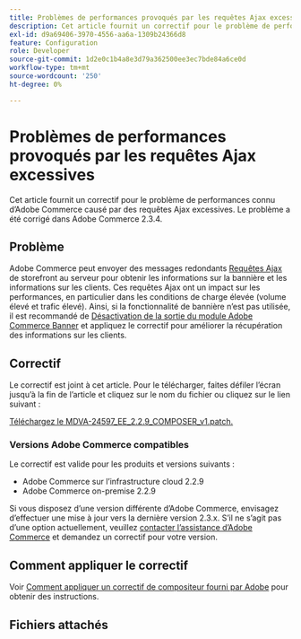 ```yaml
---
title: Problèmes de performances provoqués par les requêtes Ajax excessives
description: Cet article fournit un correctif pour le problème de performances connu d’Adobe Commerce causé par des requêtes Ajax excessives. Le problème a été corrigé dans Adobe Commerce 2.3.4.
exl-id: d9a69406-3970-4556-aa6a-1309b24366d8
feature: Configuration
role: Developer
source-git-commit: 1d2e0c1b4a8e3d79a362500ee3ec7bde84a6ce0d
workflow-type: tm+mt
source-wordcount: '250'
ht-degree: 0%

---
```


# Problèmes de performances provoqués par les requêtes Ajax excessives

Cet article fournit un correctif pour le problème de performances connu d’Adobe Commerce causé par des requêtes Ajax excessives. Le problème a été corrigé dans Adobe Commerce 2.3.4.

## Problème

Adobe Commerce peut envoyer des messages redondants [Requêtes Ajax](/help/troubleshooting/miscellaneous/high-throughput-ajax-requests-cause-poor-performance.md) de storefront au serveur pour obtenir les informations sur la bannière et les informations sur les clients. Ces requêtes Ajax ont un impact sur les performances, en particulier dans les conditions de charge élevée (volume élevé et trafic élevé). Ainsi, si la fonctionnalité de bannière n’est pas utilisée, il est recommandé de [Désactivation de la sortie du module Adobe Commerce Banner](/help/troubleshooting/miscellaneous/disable-magento-banner-output-to-improve-site-performance.md) et appliquez le correctif pour améliorer la récupération des informations sur les clients.

## Correctif

Le correctif est joint à cet article. Pour le télécharger, faites défiler l’écran jusqu’à la fin de l’article et cliquez sur le nom du fichier ou cliquez sur le lien suivant :

[Téléchargez le MDVA-24597\_EE\_2.2.9\_COMPOSER\_v1.patch.](assets/MDVA-24597_EE_2.2.9_COMPOSER_v1.patch.zip)

### Versions Adobe Commerce compatibles

Le correctif est valide pour les produits et versions suivants :

* Adobe Commerce sur l’infrastructure cloud 2.2.9
* Adobe Commerce on-premise 2.2.9

Si vous disposez d’une version différente d’Adobe Commerce, envisagez d’effectuer une mise à jour vers la dernière version 2.3.x. S’il ne s’agit pas d’une option actuellement, veuillez [contacter l’assistance d’Adobe Commerce](/help/help-center-guide/help-center/magento-help-center-user-guide.md#submit-ticket) et demandez un correctif pour votre version.

## Comment appliquer le correctif

Voir [Comment appliquer un correctif de compositeur fourni par Adobe](/help/how-to/general/how-to-apply-a-composer-patch-provided-by-magento.md) pour obtenir des instructions.

## Fichiers attachés
